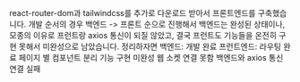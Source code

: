 react-router-dom과 tailwindcss를 추가로 다운로드 받아서 프론트엔드를 구축했습니다. 개발 순서의 경우 백엔드 -> 프론트 순으로 진행해서 백엔드는 완성된 상태이나, 모종의 이유로 프런트랑 axios 통신이 되질 않았고, 결국 프런트도 기능들을 온전히 구현 못해서 미완성으로 남았습니다. 
정리하자면 
백엔드: 개발 완료
프런트엔드: 라우팅 완료
           페이지 별 컴포넌트 분리
           기능 구현 미완성
           웹 소켓 연결 못함
           백엔드와 axios 통신 연결 실패         
